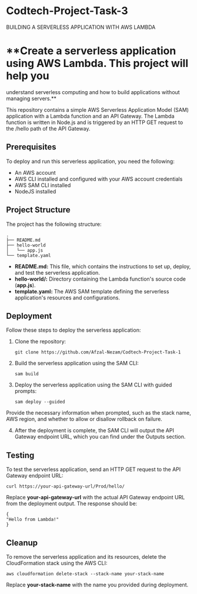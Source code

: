 # Codtech-Project-Task-3
BUILDING A SERVERLESS APPLICATION WITH AWS LAMBDA
# **Create a serverless application using AWS Lambda. This project will help you
 understand serverless computing and how to build applications without managing
 servers.**

This repository contains a simple AWS Serverless Application Model (SAM) application with a Lambda function and an API Gateway. The Lambda function is written in Node.js and is triggered by an HTTP GET request to the /hello path of the API Gateway.

## **Prerequisites**

To deploy and run this serverless application, you need the following:

- An AWS account
- AWS CLI installed and configured with your AWS account credentials
- AWS SAM CLI installed
- NodeJS installed

## **Project Structure**

The project has the following structure:

    .
    ├── README.md
    ├── hello-world
    │   └── app.js
    └── template.yaml

- **README.md:** This file, which contains the instructions to set up, deploy, and test the serverless application.
- **hello-world/:** Directory containing the Lambda function's source code (**app.js**).
- **template.yaml:** The AWS SAM template defining the serverless application's resources and configurations.

## **Deployment**

Follow these steps to deploy the serverless application:

1. Clone the repository:

       git clone https://github.com/Afzal-Nezam/Codtech-Project-Task-1

2. Build the serverless application using the SAM CLI:

       sam build

3. Deploy the serverless application using the SAM CLI with guided prompts:

       sam deploy --guided

Provide the necessary information when prompted, such as the stack name, AWS region, and whether to allow or disallow rollback on failure.

4. After the deployment is complete, the SAM CLI will output the API Gateway endpoint URL, which you can find under the Outputs section.

## **Testing**

To test the serverless application, send an HTTP GET request to the API Gateway endpoint URL:

    curl https://your-api-gateway-url/Prod/hello/

Replace **your-api-gateway-url** with the actual API Gateway endpoint URL from the deployment output. The response should be:

    {
    "Hello from Lambda!"
    }

## **Cleanup**

To remove the serverless application and its resources, delete the CloudFormation stack using the AWS CLI:

    aws cloudformation delete-stack --stack-name your-stack-name

Replace **your-stack-name** with the name you provided during deployment.
